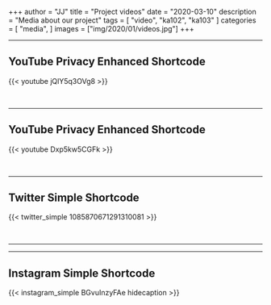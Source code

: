 +++
author = "JJ"
title = "Project videos"
date = "2020-03-10"
description = "Media about our project"
tags = [
    "video",
    "ka102",
    "ka103"
]
categories = [
    "media",
]
images = ["img/2020/01/videos.jpg"]
+++


---

## YouTube Privacy Enhanced Shortcode

{{< youtube jQlY5q3OVg8 >}}

<br>

---

## YouTube Privacy Enhanced Shortcode

{{< youtube Dxp5kw5CGFk >}}

<br>

---

## Twitter Simple Shortcode

{{< twitter_simple 1085870671291310081 >}}

<br>

---

---

## Instagram Simple Shortcode

{{< instagram_simple BGvuInzyFAe hidecaption >}}

<br>
